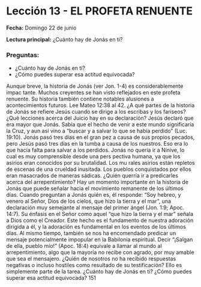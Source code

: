 # Lección 13 - EL PROFETA RENUENTE

**Fecha:** Domingo 22 de junio

**Lectura principal:** ¿Cuánto hay de Jonás en ti?

### Preguntas:
- ¿Cuánto hay de Jonás en ti?
- ¿Cómo puedes superar esa actitud equivocada?

Aunque breve, la historia de Jonás (ver Jon. 1-4) es considerablemente impac­ tante. Muchos creyentes se han visto reflejados en este profeta renuente. Su historia también contiene notables alusiones a acontecimientos futuros. Lee Mateo 12:38 al 42. ¿A qué partes de la historia de Jonás se refiere Jesús cuando se dirige a los escribas y los fariseos? ¿Qué lecciones acerca del Juicio hay en su declaración? Jesús declaró que era mayor que Jonás. Sabía que el hecho de venir a este mundo significaría la Cruz, y aun así vino a “buscar y a salvar lo que se había perdido” (Luc. 19:10). Jonás pasó tres días en el gran pez a causa de sus propios pecados, pero Jesús pasó tres días en la tumba a causa de los nuestros. Eso era lo que hacía falta para salvar a los perdidos. Jonás no quería ir a Nínive, lo cual es muy comprensible desde una pers­ pectiva humana, ya que los asirios eran conocidos por su brutalidad. Los mu­ rales asirios están repletos de escenas de una crueldad inusitada. Los pueblos conquistados por ellos eran masacrados de maneras sádicas. ¿Quién querría ir a predicarles acerca del arrepentimiento? Hay un momento importante en la historia de Jonás que puede señalar hacia el movimiento remanente de los últimos días. Cuando preguntan a Jonás quién es, él responde: “Soy hebreo, y venero al Señor, Dios de los cielos, que hizo la tierra y el mar”, una declaración muy semejante al mensaje del primer ángel (Jon. 1:9; Apoc. 14:7). Su énfasis en el Señor como aquel “que hizo la tierra y el mar” señala a Dios como el Creador. Este hecho es el fundamento de nuestra adoración dirigida a él, y la adoración es fundamental en los eventos de los últimos días. Al mismo tiempo, también se nos ha encomendado predicar un mensaje potencialmente impopular en la Babilonia espiritual. Decir “¡Salgan de ella, pueblo mío!” (Apoc. 18:4) equivale a llamar al mundo al arrepentimiento, algo que la mayoría no recibe con agrado, por muy amable que sea el mensajero. ¿Quién de nosotros no ha recibido respuestas negativas o incluso hostiles como resultado de su testificación? Ello es simplemente parte de la tarea. ¿Cuánto hay de Jonás en ti? ¿Cómo puedes superar esa actitud equivocada? 151